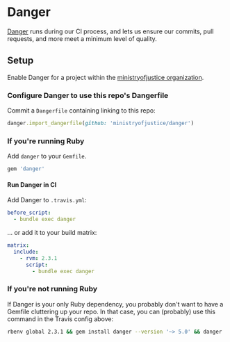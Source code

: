 # Danger

[Danger](http://danger.systems) runs during our CI process, and lets us
ensure our commits, pull requests, and more meet a minimum level
of quality.

## Setup

Enable Danger for a project within the [ministryofjustice
organization](https://github.com/ministryofjustice).

### Configure Danger to use this repo's Dangerfile

Commit a `Dangerfile` containing linking to this repo:

```ruby
danger.import_dangerfile(github: 'ministryofjustice/danger')
```

### If you're running Ruby

Add `danger` to your `Gemfile`.

```ruby
gem 'danger'
```

#### Run Danger in CI

Add Danger to `.travis.yml`:

```yaml
before_script:
  - bundle exec danger
```

… or add it to your build matrix:

```yaml
matrix:
  include:
    - rvm: 2.3.1
      script:
        - bundle exec danger
```

### If you're not running Ruby

If Danger is your only Ruby dependency, you probably don't want to have
a Gemfile cluttering up your repo. In that case, you can (probably) use
this command in the Travis config above:

```bash
rbenv global 2.3.1 && gem install danger --version '~> 5.0' && danger
```
